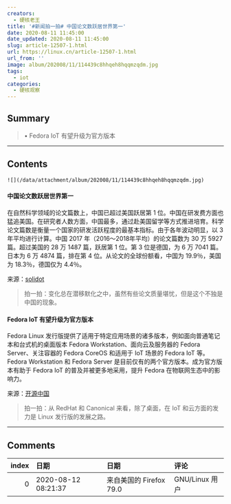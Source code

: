 ```yaml
---
creators:
  - 硬核老王
title: '#新闻拍一拍# 中国论文数跃居世界第一'
date: 2020-08-11 11:45:00
date_updated: 2020-08-11 11:45:00
slug: article-12507-1.html
url: https://linux.cn/article-12507-1.html
url_from: ''
image: album/202008/11/114439c8hhqeh8hqqmzqdm.jpg
tags:
  - iot
categories:
  - 硬核观察
---
```


## Summary

> • Fedora IoT 有望升级为官方版本

***

<!-- more -->

## Contents

`![](/data/attachment/album/202008/11/114439c8hhqeh8hqqmzqdm.jpg)`

#### 中国论文数跃居世界第一

在自然科学领域的论文篇数上，中国已超过美国跃居第 1 位。中国在研发费方面也猛追美国。在研究者人数方面，中国最多，通过赴美国留学等方式推进培育。科学论文篇数是衡量一个国家的研发活跃程度的最基本指标。由于各年波动明显，以 3 年平均进行计算。中国 2017 年（2016～2018年平均）的论文篇数为 30 万 5927 篇。超过美国的 28 万 1487 篇，跃居第 1 位。第 3 位是德国，为 6 万 7041 篇。日本为 6 万 4874 篇，排在第 4 位。从论文的全球份额看，中国为 19.9％，美国为 18.3％，德国仅为 4.4％。

来源：[solidot](https://www.solidot.org/story?sid=65202)

> 
> 拍一拍：变化总在潜移默化之中，虽然有些论文质量堪忧，但是这个不独是中国的现象。
> 
> 
> 

#### Fedora IoT 有望升级为官方版本

Fedora Linux 发行版提供了适用于特定应用场景的诸多版本，例如面向普通笔记本和台式机的桌面版本 Fedora Workstation、面向云及服务器的 Fedora Server、关注容器的 Fedora CoreOS 和适用于 IoT 场景的 Fedora IoT 等。Fedora Workstation 和 Fedora Server 是目前仅有的两个官方版本。成为官方版本有助于 Fedora IoT 的普及并被更多地采用，提升 Fedora 在物联网生态中的影响力。

来源：[开源中国](https://www.oschina.net/news/117840/fedora-iot-official-proposal-edition)

> 
> 拍一拍：从 RedHat 和 Canonical 来看，除了桌面，在 IoT 和云方面的发力是 Linux 发行版的发展之路。
> 
> 
>

***

## Comments

|   index | 日期                | 日期                                   | 评论                                     |
|--------:|:--------------------|:---------------------------------------|:-----------------------------------------|
|       0 | 2020-08-12 08:21:37 | 来自美国的 Firefox 79.0|GNU/Linux 用户 | 请问拍一拍对最近美国的净网行动有什么看法 |
